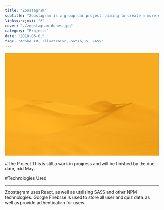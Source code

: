 ```yaml
---
title: "Zoostagram"
subtitle: "Zoostagram is a group uni project, aiming to create a more engaging experience when visiting the Canberra Zoo"
linktoproject: "#"
cover: "./zoostagram_dunes.jpg"
category: "Projects"
date: "2018-05-01"
tags: "Adobe XD, Illustrator, GatsbyJS, SASS"
---
```


<div class="one_image image">
    <img src="./zoostagram_dunes.jpg"/>
</div>

#The Project
This is still a work in progress and will be finished by the due date, mid May. 

#Technologies Used 
***
Zoostagram uses React, as well as utalising SASS and other NPM technologies. Google Firebase is used to store all user and quiz data, as well as provide authentication for users.